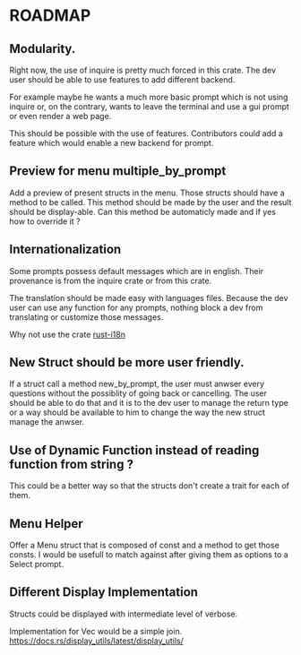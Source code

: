 # ROADMAP

## Modularity.

Right now, the use of inquire is pretty much forced in this crate. The dev user should be able to use features to add different backend.

For example maybe he wants a much more basic prompt which is not using inquire or, on the contrary, wants to leave the terminal and use a gui prompt or even render a web page.

This should be possible with the use of features. Contributors could add a feature which would enable a new backend for prompt.


## Preview for menu multiple_by_prompt

Add a preview of present structs in the menu.
Those structs should have a method to be called. This method should be made by the user and the result should be display-able.
Can this method be automaticly made and if yes how to override it ?

## Internationalization

Some prompts possess default messages which are in english. Their provenance is from the inquire crate or from this crate.

The translation should be made easy with languages files.
Because the dev user can use any function for any prompts, nothing block a dev from translating or customize those messages.

Why not use the crate [rust-i18n](https://lib.rs/crates/rust-i18n)

## New Struct should be more user friendly.

If a struct call a method new_by_prompt, the user must anwser every questions without the possiblity of going back or cancelling. The user should be able to do that and it is to the dev user to manage the return type or a way should be available to him to change the way the new struct manage the anwser.

## Use of Dynamic Function instead of reading function from string ?

This could be a better way so that the structs don't create a trait for each of them.


## Menu Helper

Offer a Menu struct that is composed of const and a method to get those consts. I would be usefull to match against after giving them as options to a Select prompt.

## Different Display Implementation

Structs could be displayed with intermediate level of verbose.

Implementation for Vec<T> would be a simple join.
https://docs.rs/display_utils/latest/display_utils/
